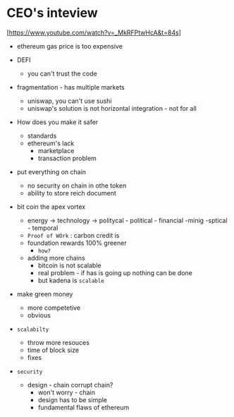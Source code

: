 
# CEO's inteview
[https://www.youtube.com/watch?v=_MkRFPtwHcA&t=84s]

- ethereum gas price is too expensive

- DEFI
  - you can't trust the code
- fragmentation - has multiple markets
  - uniswap, you can't use sushi
  - uniswap's solution is not horizontal integration - not for all
- How does you make it safer
  - standards
  - ethereum's lack
    - marketplace 
    - transaction problem
- put everything on chain
  - no security on chain in othe token
  - ability to store reich document

- bit coin the apex vortex
  - energy -> technology -> politycal - political - financial -minig -sptical - temporal
  - `Proof of WOrk` : carbon credit is 
  - foundation rewards 100% greener 
    - `how?`
  - adding more chains
    - bitcoin is not scalable
    - real problem - if has is going up nothing can be done
    - but kadena is `scalable`
- make green money
  - more competetive
  - obvious
- `scalabilty`
  - throw more resouces 
  - time of block size
  - fixes 
- `security`
  - design - chain corrupt chain?
    - won't worry - chain
    - design has to be simple
    - fundamental flaws of ethereum